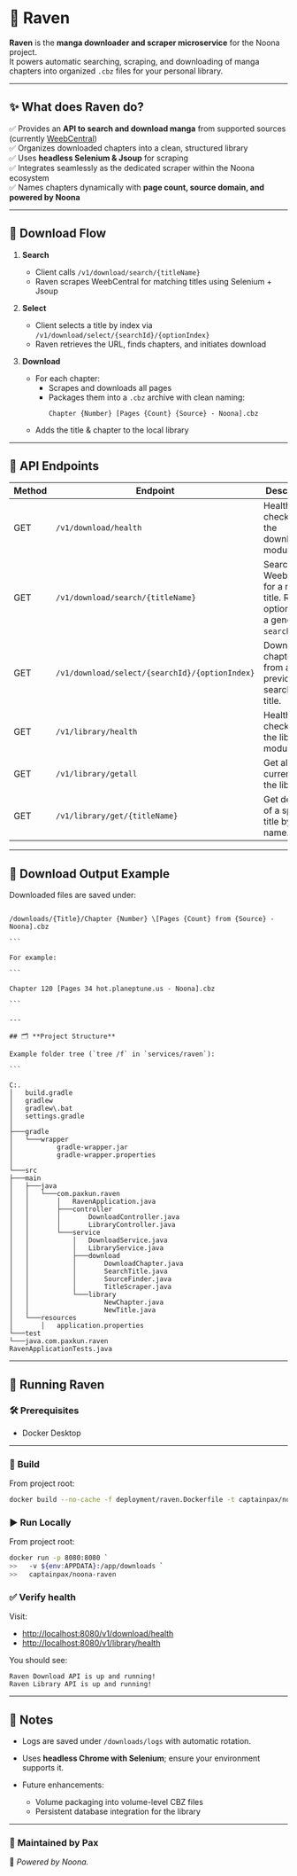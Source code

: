 # 🦅 Raven

**Raven** is the **manga downloader and scraper microservice** for the Noona project.  
It powers automatic searching, scraping, and downloading of manga chapters into organized `.cbz` files for your personal library.

---

## ✨ **What does Raven do?**

✅ Provides an **API to search and download manga** from supported sources (currently [WeebCentral](https://weebcentral.com))  
✅ Organizes downloaded chapters into a clean, structured library  
✅ Uses **headless Selenium & Jsoup** for scraping  
✅ Integrates seamlessly as the dedicated scraper within the Noona ecosystem  
✅ Names chapters dynamically with **page count, source domain, and powered by Noona**

---

## 🔄 **Download Flow**

1. **Search**

   - Client calls `/v1/download/search/{titleName}`
   - Raven scrapes WeebCentral for matching titles using Selenium + Jsoup

2. **Select**

   - Client selects a title by index via `/v1/download/select/{searchId}/{optionIndex}`
   - Raven retrieves the URL, finds chapters, and initiates download

3. **Download**

   - For each chapter:
     - Scrapes and downloads all pages
     - Packages them into a `.cbz` archive with clean naming:
       ```
       Chapter {Number} [Pages {Count} {Source} - Noona].cbz
       ```
   - Adds the title & chapter to the local library

---

## 🔗 **API Endpoints**

| Method | Endpoint                                             | Description                                                                       |
| ------ | ---------------------------------------------------- | --------------------------------------------------------------------------------- |
| GET    | `/v1/download/health`                                | Health check for the download module.                                             |
| GET    | `/v1/download/search/{titleName}`                    | Search WeebCentral for a manga title. Returns options and a generated `searchId`. |
| GET    | `/v1/download/select/{searchId}/{optionIndex}`       | Download all chapters from a previously searched title.                           |
| GET    | `/v1/library/health`                                 | Health check for the library module.                                              |
| GET    | `/v1/library/getall`                                 | Get all titles currently in the library.                                          |
| GET    | `/v1/library/get/{titleName}`                        | Get details of a specific title by name.                                          |

---

## 📁 **Download Output Example**

Downloaded files are saved under:

````

/downloads/{Title}/Chapter {Number} \[Pages {Count} from {Source} - Noona].cbz

```

For example:

```

Chapter 120 [Pages 34 hot.planeptune.us - Noona].cbz

```

---

## 🗂️ **Project Structure**

Example folder tree (`tree /f` in `services/raven`):

```

C:.
│   build.gradle
│   gradlew
│   gradlew\.bat
│   settings.gradle
│
├───gradle
│   └───wrapper
│           gradle-wrapper.jar
│           gradle-wrapper.properties
│
└───src
├───main
│   ├───java
│   │   └───com.paxkun.raven
│   │       │   RavenApplication.java
│   │       ├───controller
│   │       │       DownloadController.java
│   │       │       LibraryController.java
│   │       └───service
│   │           │   DownloadService.java
│   │           │   LibraryService.java
│   │           ├───download
│   │           │       DownloadChapter.java
│   │           │       SearchTitle.java
│   │           │       SourceFinder.java
│   │           │       TitleScraper.java
│   │           └───library
│   │                   NewChapter.java
│   │                   NewTitle.java
│   └───resources
│       │   application.properties
└───test
└───java.com.paxkun.raven
RavenApplicationTests.java

````

---

## 🚀 **Running Raven**

### 🛠️ **Prerequisites**
 
- Docker Desktop

---

### 🔧 **Build**
From project root:
```bash
docker build --no-cache -f deployment/raven.Dockerfile -t captainpax/noona-raven . 
````

### ▶️ **Run Locally**
From project root:
```bash
docker run -p 8080:8080 `                                        
>>   -v ${env:APPDATA}:/app/downloads `
>>   captainpax/noona-raven
```

### ✅ **Verify health**

Visit:

* [http://localhost:8080/v1/download/health](http://localhost:8080/v1/download/health)
* [http://localhost:8080/v1/library/health](http://localhost:8080/v1/library/health)

You should see:

```
Raven Download API is up and running!
Raven Library API is up and running!
```

---

## 📝 **Notes**

* Logs are saved under `/downloads/logs` with automatic rotation.
* Uses **headless Chrome with Selenium**; ensure your environment supports it.
* Future enhancements:

   * Volume packaging into volume-level CBZ files
   * Persistent database integration for the library

---

### 👤 **Maintained by Pax**

🚀 *Powered by Noona.*
